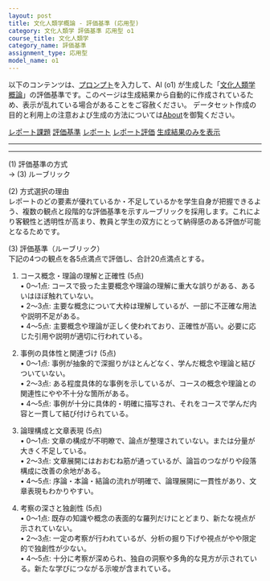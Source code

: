 ```yaml
---
layout: post
title: 文化人類学概論 - 評価基準 (応用型)
category: 文化人類学 評価基準 応用型 o1
course_title: 文化人類学
category_name: 評価基準
assignment_type: 応用型
model_name: o1
---
```


以下のコンテンツは、[プロンプト](https://github.com/takedatoshiyuki/synthetic_assignments/tree/main/generated/文化人類学/o1/prompt_評価基準-応用型.md)を入力して、AI (o1) が生成した「[文化人類学概論](/contents/文化人類学/)」の評価基準です。このページは生成結果から自動的に作成されているため、表示が乱れている場合があることをご容赦ください。
データセット作成の目的と利用上の注意および生成の方法については[About](/About)を御覧ください。

[レポート課題](../レポート課題-応用型)
[評価基準](../評価基準-応用型)
[レポート](../レポート-応用型)
[レポート評価](../レポート評価-応用型)
[生成結果のみを表示](https://github.com/takedatoshiyuki/synthetic_assignments/tree/main/generated/文化人類学/o1/評価基準-応用型.md)
  

***
***
  
(1) 評価基準の方式  
→ (3) ルーブリック  

(2) 方式選択の理由  
レポートのどの要素が優れているか・不足しているかを学生自身が把握できるよう、複数の観点と段階的な評価基準を示すルーブリックを採用します。これにより客観性と透明性が高まり、教員と学生の双方にとって納得感のある評価が可能となるためです。  

(3) 評価基準（ルーブリック）  
下記の4つの観点を各5点満点で評価し、合計20点満点とする。

1) コース概念・理論の理解と正確性 (5点)  
   • 0～1点: コースで扱った主要概念や理論の理解に重大な誤りがある、あるいはほぼ触れていない。  
   • 2～3点: 主要な概念について大枠は理解しているが、一部に不正確な用法や説明不足がある。  
   • 4～5点: 主要概念や理論が正しく使われており、正確性が高い。必要に応じた引用や説明が適切に行われている。  

2) 事例の具体性と関連づけ (5点)  
   • 0～1点: 事例が抽象的で深掘りがほとんどなく、学んだ概念や理論と結びついていない。  
   • 2～3点: ある程度具体的な事例を示しているが、コースの概念や理論との関連性にやや不十分な箇所がある。  
   • 4～5点: 事例が十分に具体的・明確に描写され、それをコースで学んだ内容と一貫して結び付けられている。  

3) 論理構成と文章表現 (5点)  
   • 0～1点: 文章の構成が不明瞭で、論点が整理されていない。または分量が大きく不足している。  
   • 2～3点: 文章展開にはおおむね筋が通っているが、論旨のつながりや段落構成に改善の余地がある。  
   • 4～5点: 序論・本論・結論の流れが明確で、論理展開に一貫性があり、文章表現もわかりやすい。  

4) 考察の深さと独創性 (5点)  
   • 0～1点: 既存の知識や概念の表面的な羅列だけにとどまり、新たな視点が示されていない。  
   • 2～3点: 一定の考察が行われているが、分析の掘り下げや視点がやや限定的で独創性が少ない。  
   • 4～5点: 十分に考察が深められ、独自の洞察や多角的な見方が示されている。新たな学びにつながる示唆が含まれている。
